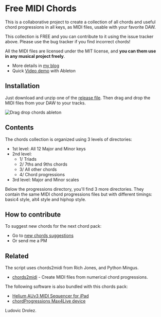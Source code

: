# Free MIDI Chords

This is a collaborative project to create a collection of all chords
and useful chord progressions in all keys, as MIDI files, usable
with your favorite DAW.

This collection is FREE and you can contribute to it using the issue tracker above.
Please use the bug tracker if you find incorrect chords! 

All the MIDI files are licensed under the MIT license, and **you can them use in any musical project freely**.

 * More details in [my blog](https://drolez.com/blog/music/free-midi-chords-progressions.php)
 * Quick [Video demo](https://youtu.be/mNBI6uQXltY) with Ableton

## Installation

Just download and unzip one of the [release file](https://github.com/ldrolez/free-midi-chords/releases). 
Then drag and drop the MIDI files from your DAW to your tracks.

![Drag drop chords ableton](https://i.imgur.com/vys6qGl.gif)

## Contents

The chords collection is organized using 3 levels of directories:

 * 1st level: All 12 Major and Minor keys
 * 2nd level: 
   * 1/ Triads
   * 2/ 7ths and 9ths chords
   * 3/ All other chords
   * 4/ Chord progressions
 * 3rd level: Major and Minor scales

Below the progressions directory, you'll find 3 more directories. They contain the same MIDI chord progressions files but with different timings: basic4 style, alt4 style and hiphop style.

## How to contribute

To suggest new chords for the next chord pack:
 * Go to [new chords suggestions](https://github.com/ldrolez/free-midi-chords/issues/new?assignees=&labels=new+chords&template=new-chord.md&title=%5Bnew+chord+progression%5D+)
 * Or send me a PM

## Related

The script uses chords2midi from Rich Jones, and Python Mingus.

 * [chords2midi](https://github.com/Miserlou/chords2midi) - Create MIDI files from numerical chord progressions.

The following software is also bundled with this chords pack:

 * [Helium AUv3 MIDI Sequencer for iPad](https://apps.apple.com/gb/app/helium-auv3-midi-sequencer/id1563152523)
 * [chordProgressions Max4Live device](https://maxforlive.com/library/device.php?id=7559)

Ludovic Drolez.

